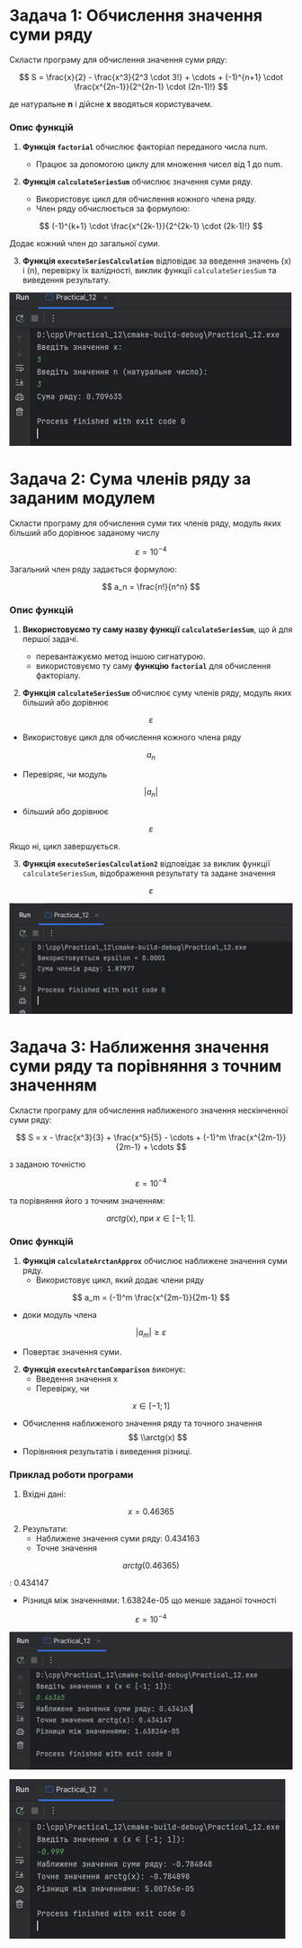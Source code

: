 
# Задача 1: Обчислення значення суми ряду

Скласти програму для обчислення значення суми ряду:

$$ S = \frac{x}{2} - \frac{x^3}{2^3 \cdot 3!} + \cdots + (-1)^{n+1} \cdot \frac{x^{2n-1}}{2^{2n-1} \cdot (2n-1)!} $$

де натуральне **n** і дійсне **x** вводяться користувачем.

### Опис функцій

1. **Функція `factorial`** обчислює факторіал переданого числа num.
    - Працює за допомогою циклу для множення чисел від 1 до num.

2. **Функція `calculateSeriesSum`** обчислює значення суми ряду.
    - Використовує цикл для обчислення кожного члена ряду.
    - Член ряду обчислюється за формулою:
   
$$ (-1)^{k+1} \cdot \frac{x^{2k-1}}{2^{2k-1} \cdot (2k-1)!} $$
   
Додає кожний член до загальної суми.

3. **Функція `executeSeriesCalculation`** відповідає за введення значень (x) і (n), перевірку їх валідності, виклик функції `calculateSeriesSum` та виведення результату.

![2024-11-29_202609.jpg](screenshots%2F2024-11-29_202609.jpg)

# Задача 2: Сума членів ряду за заданим модулем

Скласти програму для обчислення суми тих членів ряду, модуль яких більший або дорівнює заданому числу 

$$ \varepsilon = 10^{-4} $$

Загальний член ряду задається формулою:

$$ a_n = \frac{n!}{n^n} $$

### Опис функцій

1. **Використовуємо ту саму назву функції `calculateSeriesSum`**, що й для першої задачі. 
   - перевантажуємо метод іншою сигнатурою.
   - використовуємо ту саму **функцію `factorial`** для обчислення факторіалу.

2. **Функція `calculateSeriesSum`** обчислює суму членів ряду, модуль яких більший або дорівнює 

$$ \varepsilon $$

   - Використовує цикл для обчислення кожного члена ряду 

$$ a_n $$

   - Перевіряє, чи модуль 

$$ |a_n| $$ 

   - більший або дорівнює 

$$ \varepsilon $$ 

Якщо ні, цикл завершується.

3. **Функція `executeSeriesCalculation2`** відповідає за виклик функції `calculateSeriesSum`, відображення результату та задане значення 

$$ \varepsilon $$

![2024-11-29_205652.jpg](screenshots%2F2024-11-29_205652.jpg)

# Задача 3: Наближення значення суми ряду та порівняння з точним значенням

Скласти програму для обчислення наближеного значення нескінченної суми ряду:

$$ S = x - \frac{x^3}{3} + \frac{x^5}{5} - \cdots + (-1)^m \frac{x^{2m-1}}{2m-1} + \cdots $$

з заданою точністю 

$$ \varepsilon = 10^{-4} $$ 

та порівняння його з точним значенням:

$$ arctg(x), \text{при } x \in [-1; 1]. $$

### Опис функцій

1. **Функція `calculateArctanApprox`** обчислює наближене значення суми ряду.
   - Використовує цикл, який додає члени ряду 

$$ a_m = (-1)^m \frac{x^{2m-1}}{2m-1} $$

   - доки модуль члена 

$$ |a_m| \geq \varepsilon $$

   - Повертає значення суми.

2. **Функція `executeArctanComparison`** виконує:
   - Введення значення x
   - Перевірку, чи 

$$ x \in [-1; 1] $$

   - Обчислення наближеного значення ряду та точного значення $$ \\arctg(x) $$
   - Порівняння результатів і виведення різниці.

### Приклад роботи програми

1. Вхідні дані:

$$ x = 0.46365 $$

2. Результати:
   - Наближене значення суми ряду: 0.434163
   - Точне значення 

$$ arctg(0.46365) $$

: 0.434147
   - Різниця між значеннями: 1.63824e-05 що менше заданої точності 

$$ \varepsilon = 10^{-4} $$

![2024-11-29_211633.jpg](screenshots%2F2024-11-29_211633.jpg)

![2024-11-29_212026.jpg](screenshots%2F2024-11-29_212026.jpg)